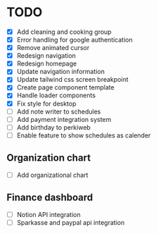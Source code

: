 # TODO

- [x] Add cleaning and cooking group
- [x] Error handling for google authentication
- [x] Remove animated cursor
- [x] Redesign navigation
- [x] Redesign homepage
- [x] Update navigation information
- [x] Update tailwind css screen breakpoint
- [x] Create page component template
- [x] Handle loader components
- [x] Fix style for desktop
- [ ] Add note writer to schedules
- [ ] Add payment integration system
- [ ] Add birthday to perkiweb
- [ ] Enable feature to show schedules as calender

## Organization chart

- [ ] Add organizational chart

## Finance dashboard

- [ ] Notion API integration
- [ ] Sparkasse and paypal api integration
